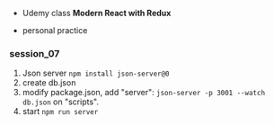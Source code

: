 * Udemy class **Modern React with Redux**

* personal practice

### session_07
1. Json server `npm install json-server@0`
2. create db.json
3. modify package.json, add "server": `json-server -p 3001 --watch db.json` on "scripts".
4. start `npm run server`